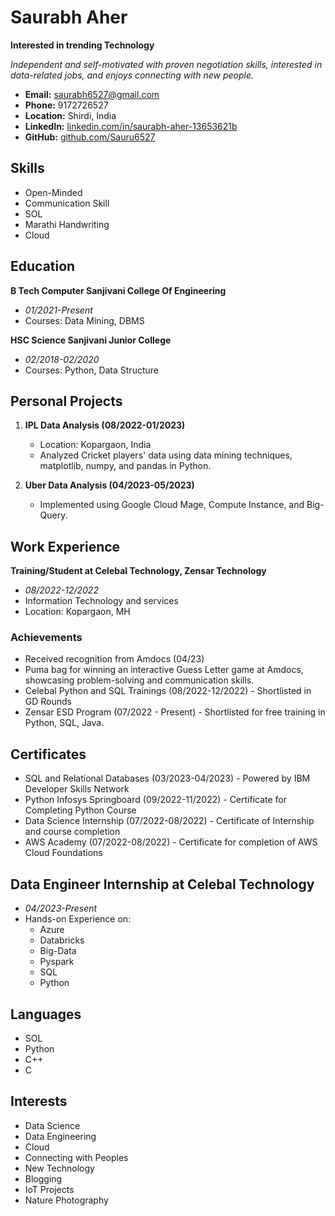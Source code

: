 # Saurabh Aher

**Interested in trending Technology**

*Independent and self-motivated with proven negotiation skills, interested in data-related jobs, and enjoys connecting with new people.*

- **Email:** saurabh6527@gmail.com
- **Phone:** 9172726527
- **Location:** Shirdi, India
- **LinkedIn:** [linkedin.com/in/saurabh-aher-13653621b](linkedin.com/in/saurabh-aher-13653621b)
- **GitHub:** [github.com/Sauru6527](github.com/Sauru6527)

## Skills

- Open-Minded
- Communication Skill
- SOL
- Marathi Handwriting
- Cloud

## Education

**B Tech Computer Sanjivani College Of Engineering**
- *01/2021-Present*
- Courses: Data Mining, DBMS

**HSC Science Sanjivani Junior College**
- *02/2018-02/2020*
- Courses: Python, Data Structure

## Personal Projects

1. **IPL Data Analysis (08/2022-01/2023)**
   - Location: Kopargaon, India
   - Analyzed Cricket players' data using data mining techniques, matplotlib, numpy, and pandas in Python.

2. **Uber Data Analysis (04/2023-05/2023)**
   - Implemented using Google Cloud Mage, Compute Instance, and Big-Query.

## Work Experience

**Training/Student at Celebal Technology, Zensar Technology**
- *08/2022-12/2022*
- Information Technology and services
- Location: Kopargaon, MH

### Achievements

- Received recognition from Amdocs (04/23)
- Puma bag for winning an interactive Guess Letter game at Amdocs, showcasing problem-solving and communication skills.
- Celebal Python and SQL Trainings (08/2022-12/2022) - Shortlisted in GD Rounds
- Zensar ESD Program (07/2022 - Present) - Shortlisted for free training in Python, SQL, Java.

## Certificates

- SQL and Relational Databases (03/2023-04/2023) - Powered by IBM Developer Skills Network
- Python Infosys Springboard (09/2022-11/2022) - Certificate for Completing Python Course
- Data Science Internship (07/2022-08/2022) - Certificate of Internship and course completion
- AWS Academy (07/2022-08/2022) - Certificate for completion of AWS Cloud Foundations

## Data Engineer Internship at Celebal Technology

- *04/2023-Present*
- Hands-on Experience on:
  - Azure
  - Databricks
  - Big-Data
  - Pyspark
  - SQL
  - Python

## Languages

- SOL
- Python
- C++
- C

## Interests

- Data Science
- Data Engineering
- Cloud
- Connecting with Peoples
- New Technology
- Blogging
- IoT Projects
- Nature Photography


